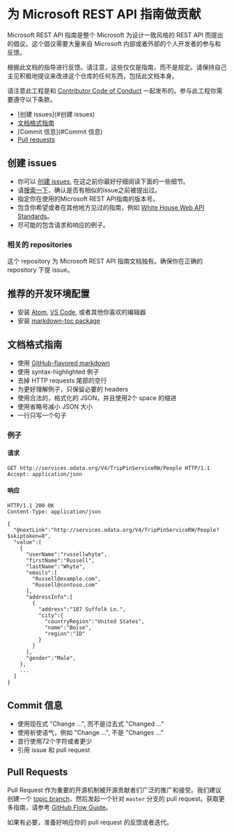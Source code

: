 # 为 Microsoft REST API 指南做贡献
Microsoft REST API 指南是整个 Microsoft 为设计一致风格的 REST API 而提出的倡议。这个倡议需要大量来自 Microsoft 内部或者外部的个人开发者的参与和反馈。

根据此文档的指导进行反馈。请注意，这些仅仅是指南，而不是规定。请保持自己主见积极地提议来改进这个仓库的任何东西，包括此文档本身。

请注意此工程是和 [Contributor Code of Conduct][code-of-conduct] 一起发布的。参与此工程你需要遵守以下条款。
- [创建 issues](#创建 issues)
- [文档格式指南](#文档格式指南)
- [Commit 信息](#Commit 信息)
- [Pull requests](#pull-requests)

## 创建 issues
- 你可以 [创建 issues][new-issue], 在这之前你最好仔细阅读下面的一些细节。
- 请[搜索一下][issue-search]，确认是否有相似的issue之前被提出过。
- 指定你在使用的Microsoft REST API指南的版本号。
- 包含你希望或者在其他地方见过的指南，例如 [White House Web API Standards][white-house-api-guidelines]。
- 尽可能的包含请求和响应的例子。

### 相关的 repositories
这个 repository 为 Microsoft REST API 指南文档独有。确保你在正确的 repository 下提 issue。


## 推荐的开发环境配置
- 安装 [Atom][atom], [VS Code][vscode], 或者其他你喜欢的编辑器
- 安装 [markdown-toc package][markdown-toc]

## 文档格式指南
- 使用 [GitHub-flavored markdown][gfm]
- 使用 syntax-highlighted 例子
- 去掉 HTTP requests 尾部的空行
- 为更好理解例子，只保留必要的 headers
- 使用合法的，格式化的 JSON，并且使用2个 space 的缩进
- 使用省略号减小 JSON 大小
- 一行只写一个句子

### 例子
#### 请求

```http
GET http://services.odata.org/V4/TripPinServiceRW/People HTTP/1.1
Accept: application/json
```

#### 响应

```http
HTTP/1.1 200 OK
Content-Type: application/json

{
  "@nextLink":"http://services.odata.org/V4/TripPinServiceRW/People?$skiptoken=8",
  "value":[
    {
      "userName":"russellwhyte",
      "firstName":"Russell",
      "lastName":"Whyte",
      "emails":[
        "Russell@example.com",
        "Russell@contoso.com"
      ],
      "addressInfo":[
        {
          "address":"187 Suffolk Ln.",
          "city":{
            "countryRegion":"United States",
            "name":"Boise",
            "region":"ID"
          }
        }
      ],
      "gender":"Male",
    },
    ...
  ]
}
```

## Commit 信息
- 使用现在式 "Change ...", 而不是过去式 "Changed ..."
- 使用祈使语气，例如 "Change ...", 不是 "Changes ..."
- 首行使用72个字符或者更少
- 引用 issue 和 pull request

## Pull Requests
Pull Request 作为重要的开源机制被开源贡献者们广泛的推广和接受。我们建议创建一个 [topic branch][topic-branch]，然后发起一个针对 `master` 分支的 pull request。获取更多指南，请参考 [GitHub Flow Guide][github-flow-guide]。

如果有必要，准备好响应你的 pull request 的反馈或者迭代。

[code-of-conduct]: https://opensource.microsoft.com/codeofconduct/
[new-issue]: https://github.com/Microsoft/api-guidelines/issues/new
[issue-search]: https://github.com/Microsoft/api-guidelines/issues
[white-house-api-guidelines]: https://github.com/WhiteHouse/api-standards/blob/master/README.md
[topic-branch]: http://www.git-scm.com/book/en/v2/Git-Branching-Branching-Workflows#Topic-Branches
[gfm]: https://guides.github.com/features/mastering-markdown/#GitHub-flavored-markdown
[github-flow-guide]: https://guides.github.com/introduction/flow/
[atom-beautify]: https://atom.io/packages/atom-beautify
[atom]: http://atom.io
[markdown-toc]: https://atom.io/packages/markdown-toc
[vscode]: https://code.visualstudio.com/

